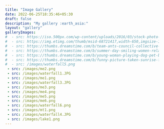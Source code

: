 ```yaml
---
title: "Image Gallery"
date: 2022-06-25T18:35:46+05:30
draft: false
description: "My gallery :earth_asia:"
layout: "gallery"
galleryImages:
#  - src: https://iso.500px.com/wp-content/uploads/2016/03/stock-photo-142984111-1500x1000.jpg
#  - src: https://img.etimg.com/thumb/msid-68721417,width-650,imgsize-1016106,,resizemode-4,quality-100/nature1_gettyimages.jpg
#  - src: https://thumbs.dreamstime.com/b/team-ants-council-collective-decision-work-17037482.jpg
#  - src: https://thumbs.dreamstime.com/b/summer-day-smiling-women-relax-wearing-red-dress-fashion-standing-wooden-bridge-over-sea-blue-sky-background-summer-107411998.jpg
#  - src: https://thumbs.dreamstime.com/b/young-woman-playing-dog-pet-beach-sunrise-sunset-girl-dog-having-fun-seasid-seaside-cute-neglected-stay-66480218.jpg
#  - src: https://thumbs.dreamstime.com/b/funny-picture-taken-sunrise-frozen-lake-perspective-rider-retro-bicycle-sunrise-personal-211066044.jpg
#  - src: /images/waterfall5.png
 - src: /images/me2.png
 - src: /images/waterfall1.JPG
 - src: /images/me1.png
 - src: /images/waterfall3.JPG
 - src: /images/me3.png
 - src: /images/me4.png
 - src: /images/me5.png
 - src: /images/me6.png
 - src: /images/waterfall6.png
 - src: /images/mt1.png
 - src: /images/waterfall4.JPG
 - src: /images/lake1.png
---
```

